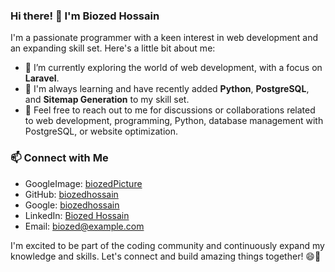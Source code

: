 ### Hi there! 👋 I'm Biozed Hossain

I'm a passionate programmer with a keen interest in web development and an expanding skill set. Here's a little bit about me:

- 🔭 I’m currently exploring the world of web development, with a focus on **Laravel**.
- 🌱 I'm always learning and have recently added **Python**, **PostgreSQL**, and **Sitemap Generation** to my skill set.
- 💬 Feel free to reach out to me for discussions or collaborations related to web development, programming, Python, database management with PostgreSQL, or website optimization.

### 📫 Connect with Me
- GoogleImage: [biozedPicture](https://www.google.com/search?sca_esv=563950002&sxsrf=AB5stBhUPLEjOm2g6sN1HKzQVUsUk1TDzA:1694244616825&q=biozed+hossain&tbm=isch&source=lnms&sa=X)
- GitHub: [biozedhossain](https://github.com/coderbiozed)
- Google: [biozedhossain](https://www.google.com/search?q=biozed+hossain)
- LinkedIn: [Biozed Hossain](https://www.linkedin.com/in/biozedhossain/)
- Email: biozed@example.com

I'm excited to be part of the coding community and continuously expand my knowledge and skills. Let's connect and build amazing things together! 😄🚀
